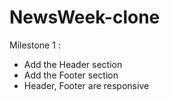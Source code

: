 # NewsWeek-clone
Milestone 1 :
- Add the Header section
- Add the Footer section
- Header, Footer are responsive